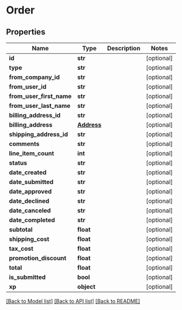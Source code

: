 # Order

## Properties
Name | Type | Description | Notes
------------ | ------------- | ------------- | -------------
**id** | **str** |  | [optional] 
**type** | **str** |  | [optional] 
**from_company_id** | **str** |  | [optional] 
**from_user_id** | **str** |  | [optional] 
**from_user_first_name** | **str** |  | [optional] 
**from_user_last_name** | **str** |  | [optional] 
**billing_address_id** | **str** |  | [optional] 
**billing_address** | [**Address**](Address.md) |  | [optional] 
**shipping_address_id** | **str** |  | [optional] 
**comments** | **str** |  | [optional] 
**line_item_count** | **int** |  | [optional] 
**status** | **str** |  | [optional] 
**date_created** | **str** |  | [optional] 
**date_submitted** | **str** |  | [optional] 
**date_approved** | **str** |  | [optional] 
**date_declined** | **str** |  | [optional] 
**date_canceled** | **str** |  | [optional] 
**date_completed** | **str** |  | [optional] 
**subtotal** | **float** |  | [optional] 
**shipping_cost** | **float** |  | [optional] 
**tax_cost** | **float** |  | [optional] 
**promotion_discount** | **float** |  | [optional] 
**total** | **float** |  | [optional] 
**is_submitted** | **bool** |  | [optional] 
**xp** | **object** |  | [optional] 

[[Back to Model list]](../README.md#documentation-for-models) [[Back to API list]](../README.md#documentation-for-api-endpoints) [[Back to README]](../README.md)


